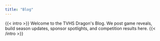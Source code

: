 ```yaml
---
title: "Blog"
---
```


{{< intro >}}
Welcome to the TVHS Dragon's Blog. We post game reveals, build season updates, sponsor spotlights, and competition results here.
{{< /intro >}}
